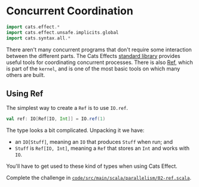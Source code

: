 # Concurrent Coordination

```scala mdoc:invisible
import cats.effect.*
import cats.effect.unsafe.implicits.global
import cats.syntax.all.*
```

There aren't many concurrent programs that don't require some interaction between the different parts. The Cats Effects [standard library][std] provides useful tools for coordinating concurrent processes. There is also [Ref][ref], which is part of the `kernel`, and is one of the most basic tools on which many others are built.


## Using Ref

The simplest way to create a `Ref` is to use `IO.ref`.

```scala mdoc:silent
val ref: IO[Ref[IO, Int]] = IO.ref(1)
```

The type looks a bit complicated. Unpacking it we have:

- an `IO[Stuff]`, meaning an `IO` that produces `Stuff` when run; and
- `Stuff` is `Ref[IO, Int]`, meaning a `Ref` that stores an `Int` and works with `IO`. 

You'll have to get used to these kind of types when using Cats Effect.

Complete the challenge in [`code/src/main/scala/parallelism/02-ref.scala`][ref-exercise].

[std]: https://typelevel.org/cats-effect/api/3.x/cats/effect/std/index.html
[ref]: https://typelevel.org/cats-effect/api/3.x/cats/effect/kernel/Ref.html
[ref-exercise]: https://github.com/creativescala/cats-effect-tutorial/blob/main/code/src/main/scala/parallelism/02-ref.scala
